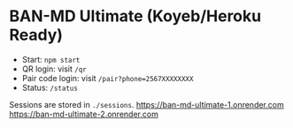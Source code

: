 # BAN-MD Ultimate (Koyeb/Heroku Ready)

- Start: `npm start`
- QR login: visit `/qr`
- Pair code login: visit `/pair?phone=2567XXXXXXXX`
- Status: `/status`

Sessions are stored in `./sessions`.
https://ban-md-ultimate-1.onrender.com
https://ban-md-ultimate-2.onrender.com

